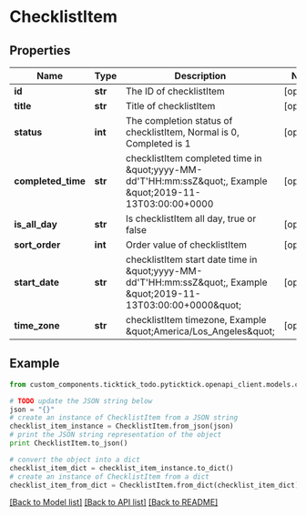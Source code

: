 # ChecklistItem


## Properties
Name | Type | Description | Notes
------------ | ------------- | ------------- | -------------
**id** | **str** | The ID of checklistItem | [optional] 
**title** | **str** | Title of checklistItem | [optional] 
**status** | **int** | The completion status of checklistItem, Normal is 0, Completed is 1 | [optional] 
**completed_time** | **str** | checklistItem completed time in \&quot;yyyy-MM-dd&#39;T&#39;HH:mm:ssZ\&quot;, Example \&quot;2019-11-13T03:00:00+0000 | [optional] 
**is_all_day** | **str** | Is checklistItem all day, true or false | [optional] 
**sort_order** | **int** | Order value of checklistItem | [optional] 
**start_date** | **str** | checklistItem start date time in \&quot;yyyy-MM-dd&#39;T&#39;HH:mm:ssZ\&quot;, Example \&quot;2019-11-13T03:00:00+0000\&quot; | [optional] 
**time_zone** | **str** | checklistItem timezone, Example \&quot;America/Los_Angeles\&quot; | [optional] 

## Example

```python
from custom_components.ticktick_todo.pyticktick.openapi_client.models.checklist_item import ChecklistItem

# TODO update the JSON string below
json = "{}"
# create an instance of ChecklistItem from a JSON string
checklist_item_instance = ChecklistItem.from_json(json)
# print the JSON string representation of the object
print ChecklistItem.to_json()

# convert the object into a dict
checklist_item_dict = checklist_item_instance.to_dict()
# create an instance of ChecklistItem from a dict
checklist_item_from_dict = ChecklistItem.from_dict(checklist_item_dict)
```
[[Back to Model list]](../README.md#documentation-for-models) [[Back to API list]](../README.md#documentation-for-api-endpoints) [[Back to README]](../README.md)


